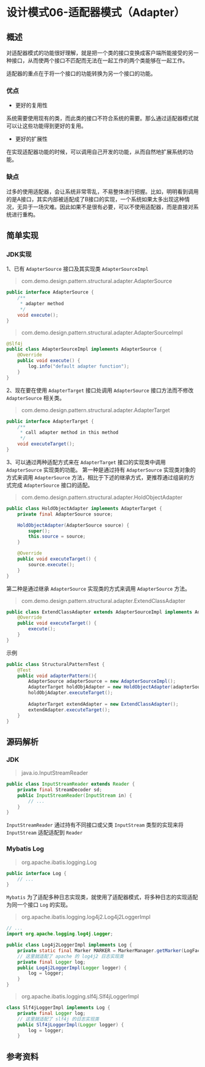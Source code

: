 # 设计模式06-适配器模式（Adapter）
## 概述 
对适配器模式的功能很好理解，就是把一个类的接口变换成客户端所能接受的另一种接口，从而使两个接口不匹配而无法在一起工作的两个类能够在一起工作。

适配器的重点在于将一个接口的功能转换为另一个接口的功能。

### 优点
- 更好的复用性

系统需要使用现有的类，而此类的接口不符合系统的需要。那么通过适配器模式就可以让这些功能得到更好的复用。

- 更好的扩展性

在实现适配器功能的时候，可以调用自己开发的功能，从而自然地扩展系统的功能。

### 缺点
过多的使用适配器，会让系统非常零乱，不易整体进行把握。比如，明明看到调用的是A接口，其实内部被适配成了B接口的实现，一个系统如果太多出现这种情况，无异于一场灾难。因此如果不是很有必要，可以不使用适配器，而是直接对系统进行重构。

## 简单实现
### JDK实现
1、已有 `AdapterSource` 接口及其实现类 `AdapterSourceImpl`
> com.demo.design.pattern.structural.adapter.AdapterSource
```java
public interface AdapterSource {
    /**
     * adapter method  
     */
    void execute();
}
```

> com.demo.design.pattern.structural.adapter.AdapterSourceImpl
```java
@Slf4j
public class AdapterSourceImpl implements AdapterSource {
    @Override
    public void execute() {
        log.info("default adapter function");
    }
}
```

2、现在要在使用 `AdapterTarget` 接口处调用 `AdapterSource` 接口方法而不修改 `AdapterSource` 相关类。
> com.demo.design.pattern.structural.adapter.AdapterTarget
```java
public interface AdapterTarget {
    /**
     * call adapter method in this method
     */
    void executeTarget();
}
```

3、可以通过两种适配方式来在 `AdapterTarget` 接口的实现类中调用 `AdapterSource` 实现类的功能。
第一种是通过持有 `AdapterSource` 实现类对象的方式来调用 `AdapterSource` 方法，相比于下述的继承方式，更推荐通过组装的方式完成 `AdapterSource` 接口的适配。
> com.demo.design.pattern.structural.adapter.HoldObjectAdapter
```java
public class HoldObjectAdapter implements AdapterTarget {
    private final AdapterSource source;

    HoldObjectAdapter(AdapterSource source) {
        super();
        this.source = source;
    }

    @Override
    public void executeTarget() {
        source.execute();
    }
}
```

第二种是通过继承 `AdapterSource` 实现类的方式来调用 `AdapterSource` 方法。
> com.demo.design.pattern.structural.adapter.ExtendClassAdapter
```java
public class ExtendClassAdapter extends AdapterSourceImpl implements AdapterTarget {
    @Override
    public void executeTarget() {
        execute();
    }
}
```

示例
```java
public class StructuralPatternTest {
    @Test
    public void adapterPattern(){
        AdapterSource adapterSource = new AdapterSourceImpl();
        AdapterTarget holdObjAdapter = new HoldObjectAdapter(adapterSource);
        holdObjAdapter.executeTarget();
        
        AdapterTarget extendAdapter = new ExtendClassAdapter();
        extendAdapter.executeTarget();           
    }
}
```


## 源码解析
### JDK
> java.io.InputStreamReader
```java
public class InputStreamReader extends Reader {
    private final StreamDecoder sd;
    public InputStreamReader(InputStream in) {
        // ...
    }
}
```

`InputStreamReader` 通过持有不同接口或父类 `InputStream` 类型的实现来将 `InputStream` 适配适配到 `Reader`

### Mybatis Log
> org.apache.ibatis.logging.Log
```java
public interface Log {
    // ...
}
```

`Mybatis` 为了适配多种日志实现类，就使用了适配器模式，将多种日志的实现适配为同一个接口 `Log` 的实现。

> org.apache.ibatis.logging.log4j2.Log4j2LoggerImpl
```java
// ...
import org.apache.logging.log4j.Logger;

public class Log4j2LoggerImpl implements Log {
    private static final Marker MARKER = MarkerManager.getMarker(LogFactory.MARKER);
    // 这里就适配了 apache 的 log4j2 日志实现类
    private final Logger log;
    public Log4j2LoggerImpl(Logger logger) {
        log = logger;
    }
}
```

> org.apache.ibatis.logging.slf4j.Slf4jLoggerImpl
```java
class Slf4jLoggerImpl implements Log {
    private final Logger log;
    // 这里就适配了 slf4j 的日志实现类
    public Slf4jLoggerImpl(Logger logger) {
        log = logger;
    }
```

## 参考资料